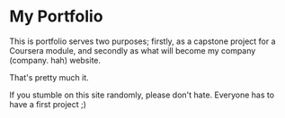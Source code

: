 # My Portfolio

This is portfolio serves two purposes; firstly, as a capstone project for a Coursera module, and secondly as what will become my company (company. hah) website.

That's pretty much it.

If you stumble on this site randomly, please don't hate. Everyone has to have a first project ;)
